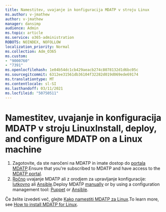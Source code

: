 ```yaml
---
title: Namestitev, uvajanje in konfiguracija MDATP v stroju Linux
ms.author: v-jmathew
author: v-jmathew
manager: dansimp
audience: Admin
ms.topic: article
ms.service: o365-administration
ROBOTS: NOINDEX, NOFOLLOW
localization_priority: Normal
ms.collection: Adm_O365
ms.custom:
- "9000760"
- "7391"
ms.openlocfilehash: 1e04b54dc1cb429aeacb274c8078132d1d6bc05c
ms.sourcegitcommit: 6312ee31561db36104f32282d019d069ede69174
ms.translationtype: MT
ms.contentlocale: sl-SI
ms.lasthandoff: 03/11/2021
ms.locfileid: "50750511"
---
```

# <a name="install-deploy-and-configure-mdatp-on-a-linux-machine"></a><span data-ttu-id="32a9c-102">Namestitev, uvajanje in konfiguracija MDATP v stroju Linux</span><span class="sxs-lookup"><span data-stu-id="32a9c-102">Install, deploy, and configure MDATP on a Linux machine</span></span>

1. <span data-ttu-id="32a9c-103">Zagotovite, da ste naročeni na MDATP in imate dostop do [portala MDATP](https://go.microsoft.com/fwlink/?linkid=2144512).</span><span class="sxs-lookup"><span data-stu-id="32a9c-103">Ensure that you're subscribed to MDATP and have access to the [MDATP portal](https://go.microsoft.com/fwlink/?linkid=2144512).</span></span>
2. <span data-ttu-id="32a9c-104">[Ročno](https://go.microsoft.com/fwlink/?linkid=2144809) uvajanje MDATP ali z orodjem za upravljanje konfiguracije: [lutkovno](https://go.microsoft.com/fwlink/?linkid=2144715) ali [Ansible](https://go.microsoft.com/fwlink/?linkid=2144716).</span><span class="sxs-lookup"><span data-stu-id="32a9c-104">Deploy MDATP [manually](https://go.microsoft.com/fwlink/?linkid=2144809) or by using a configuration management tool: [Puppet](https://go.microsoft.com/fwlink/?linkid=2144715) or [Ansible](https://go.microsoft.com/fwlink/?linkid=2144716).</span></span>

<span data-ttu-id="32a9c-105">Če želite izvedeti več, glejte [Kako namestiti MDATP za Linux](https://go.microsoft.com/fwlink/?linkid=2144717).</span><span class="sxs-lookup"><span data-stu-id="32a9c-105">To learn more, see [How to install MDATP for Linux](https://go.microsoft.com/fwlink/?linkid=2144717).</span></span>
